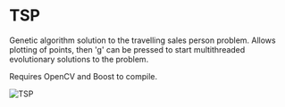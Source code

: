 TSP
===

Genetic algorithm solution to the travelling sales person problem. Allows plotting of points, then 'g' can be pressed to start multithreaded evolutionary solutions to the problem. 

Requires OpenCV and Boost to compile. 

![TSP](http://mp3guy.github.io/img/TSP.png)
